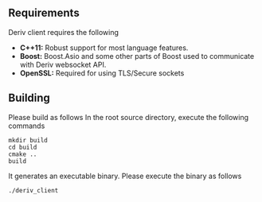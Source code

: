 ## Requirements

Deriv client requires the following

* **C++11:** Robust support for most language features.
* **Boost:** Boost.Asio and some other parts of Boost used to communicate with Deriv websocket API.
* **OpenSSL:** Required for using TLS/Secure sockets

## Building

Please build as follows
In the root source directory, execute the following commands

```
mkdir build
cd build
cmake ..
build
```
It generates an executable binary. Please execute the binary as follows

```
./deriv_client
```